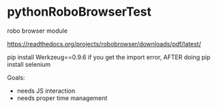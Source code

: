 # pythonRoboBrowserTest
robo browser module

https://readthedocs.org/projects/robobrowser/downloads/pdf/latest/

pip install Werkzeug==0.9.6 if you get the import error, AFTER doing pip install selenium

Goals:
- needs JS interaction
- needs proper time management
